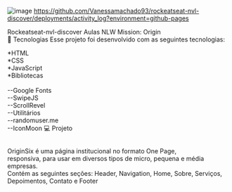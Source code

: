 ![image](https://user-images.githubusercontent.com/90429240/156283920-c9566c44-a434-4149-9c4f-d08d647d9d61.png)
https://github.com/Vanessamachado93/rockeatseat-nvl-discover/deployments/activity_log?environment=github-pages

Rockeatseat-nvl-discover
Aulas NLW Mission: Origin</br>
🚀 Tecnologias
Esse projeto foi desenvolvido com as seguintes tecnologias:
</br>

*HTML</br>
*CSS</br>
*JavaScript</br>
*Bibliotecas</br>
</br>
--Google Fonts</br>
--SwipeJS</br>
--ScrollRevel</br>
--Utilitários</br>
--randomuser.me</br>
--IconMoon
💻 Projeto
##
OriginSix é uma página institucional no formato One Page,</br>
responsiva, para usar em diversos tipos de micro, pequena e média empresas. </br>
Contém as seguintes seções: Header, Navigation, Home, Sobre, Serviços, Depoimentos, Contato e Footer
